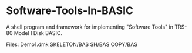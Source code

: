 # Software-Tools-In-BASIC
A shell program and framework for implementing "Software Tools" in TRS-80 Model I Disk BASIC.

Files:
Demo1.dmk     SKELETON/BAS
              SH/BAS
              COPY/BAS
